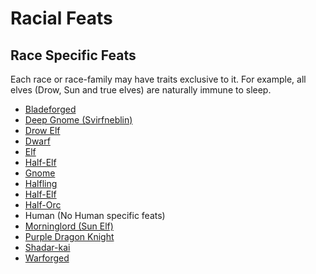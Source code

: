 # Racial Feats

## Race Specific Feats

Each race or race-family may have traits exclusive to it.  For example, all elves  (Drow, Sun and true elves) are naturally immune to sleep.

* [Bladeforged](BladeforgedFeatSpec.html)
* [Deep Gnome (Svirfneblin)](DeepGnomeFeatSpec.html)
* [Drow Elf](DrowFeatSpec.html)
* [Dwarf](DwarfFeatSpec.html)
* [Elf](ElfFeatSpec.html)
* [Half-Elf](HalfElfFeatSpec.html)
* [Gnome](GnomeFeatSpec.html)
* [Halfling](HalflingFeatSpec.html)
* [Half-Elf](HalfElfFeatSpec.html)
* [Half-Orc](HalfOrcFeatSpec.html)
* Human (No Human specific feats)
* [Morninglord (Sun Elf)](SunElfFeatSpec.html)
* [Purple Dragon Knight](PurpleDragonKnightsFeatSpec.html)
* [Shadar-kai](ShardarkaiFeatSpec.html)
* [Warforged](WarforgedFeatSpec.html)
